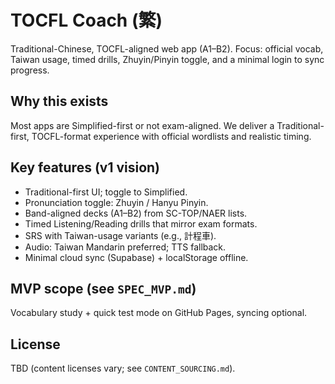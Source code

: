 # TOCFL Coach (繁)
Traditional-Chinese, TOCFL-aligned web app (A1–B2). Focus: official vocab, Taiwan usage, timed drills, Zhuyin/Pinyin toggle, and a minimal login to sync progress.

## Why this exists
Most apps are Simplified-first or not exam-aligned. We deliver a Traditional-first, TOCFL-format experience with official wordlists and realistic timing.

## Key features (v1 vision)
- Traditional-first UI; toggle to Simplified.
- Pronunciation toggle: Zhuyin / Hanyu Pinyin.
- Band-aligned decks (A1–B2) from SC-TOP/NAER lists.
- Timed Listening/Reading drills that mirror exam formats.
- SRS with Taiwan-usage variants (e.g., 計程車).
- Audio: Taiwan Mandarin preferred; TTS fallback.
- Minimal cloud sync (Supabase) + localStorage offline.

## MVP scope (see `SPEC_MVP.md`)
Vocabulary study + quick test mode on GitHub Pages, syncing optional.

## License
TBD (content licenses vary; see `CONTENT_SOURCING.md`).

